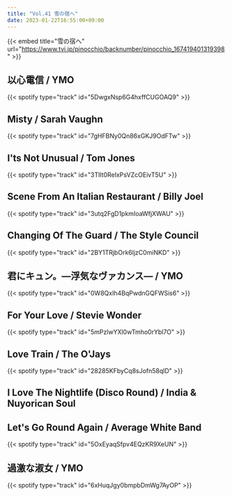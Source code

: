 ```yaml
---
title: "Vol.41 雪の宿へ"
date: 2023-01-22T16:55:00+09:00
---
```


{{< embed title="雪の宿へ" url="https://www.tvi.jp/pinocchio/backnumber/pinocchio_167419401319398" >}}

## 以心電信 / YMO
{{< spotify type="track" id="5DwgxNsp6G4hxffCUGOAQ9" >}}

## Misty / Sarah Vaughn
{{< spotify type="track" id="7gHFBNy0Qn86xGKJ9OdFTw" >}}

## I'ts Not Unusual / Tom Jones
{{< spotify type="track" id="3TlIt0ReIxPsVZcOEivT5U" >}}

## Scene From An Italian Restaurant / Billy Joel
{{< spotify type="track" id="3utq2FgD1pkmIoaWfjXWAU" >}}

## Changing Of The Guard / The Style Council
{{< spotify type="track" id="2BY1TRjbOrk6ljzC0miNKD" >}}

## 君にキュン。―浮気なヴァカンス― / YMO
{{< spotify type="track" id="0W8QxIh4BqPwdnGQFWSis6" >}}

## For Your Love / Stevie Wonder
{{< spotify type="track" id="5mPzlwYXl0wTmho0rYbl7O" >}}

## Love Train / The O'Jays
{{< spotify type="track" id="28285KFbyCq8sJofn58qlD" >}}

## I Love The Nightlife (Disco Round) / India & Nuyorican Soul

## Let's Go Round Again / Average White Band
{{< spotify type="track" id="5OxEyaqSfpv4EQzKR9XeUN" >}}

## 過激な淑女 / YMO
{{< spotify type="track" id="6xHuqJgy0bmpbDmWg7AyOP" >}}
